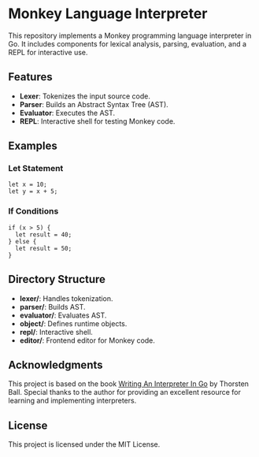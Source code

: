 # Monkey Language Interpreter

This repository implements a Monkey programming language interpreter in Go. It includes components for lexical analysis, parsing, evaluation, and a REPL for interactive use.

## Features
- **Lexer**: Tokenizes the input source code.
- **Parser**: Builds an Abstract Syntax Tree (AST).
- **Evaluator**: Executes the AST.
- **REPL**: Interactive shell for testing Monkey code.

## Examples

### Let Statement
```monkey
let x = 10;
let y = x + 5;
```

### If Conditions
```monkey
if (x > 5) {
  let result = 40;
} else {
  let result = 50;
}
```

## Directory Structure
- **lexer/**: Handles tokenization.
- **parser/**: Builds AST.
- **evaluator/**: Evaluates AST.
- **object/**: Defines runtime objects.
- **repl/**: Interactive shell.
- **editor/**: Frontend editor for Monkey code.


## Acknowledgments
This project is based on the book [Writing An Interpreter In Go](https://interpreterbook.com/) by Thorsten Ball. Special thanks to the author for providing an excellent resource for learning and implementing interpreters.

## License
This project is licensed under the MIT License.